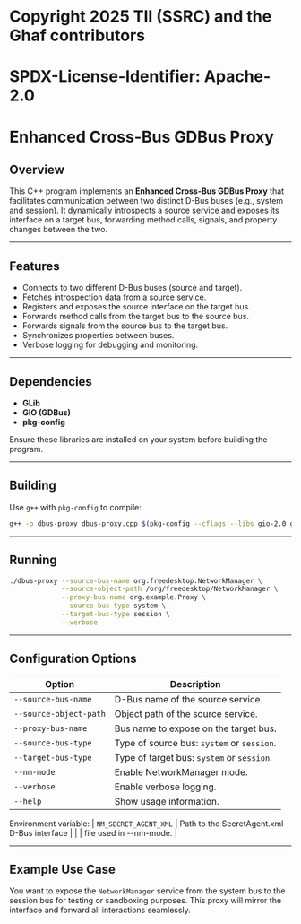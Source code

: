 # Copyright 2025 TII (SSRC) and the Ghaf contributors
# SPDX-License-Identifier: Apache-2.0

# Enhanced Cross-Bus GDBus Proxy

## Overview

This C++ program implements an **Enhanced Cross-Bus GDBus Proxy** that facilitates communication between two distinct D-Bus buses (e.g., system and session). It dynamically introspects a source service and exposes its interface on a target bus, forwarding method calls, signals, and property changes between the two.

---

## Features

- Connects to two different D-Bus buses (source and target).
- Fetches introspection data from a source service.
- Registers and exposes the source interface on the target bus.
- Forwards method calls from the target bus to the source bus.
- Forwards signals from the source bus to the target bus.
- Synchronizes properties between buses.
- Verbose logging for debugging and monitoring.

---

## Dependencies

- **GLib**
- **GIO (GDBus)**
- **pkg-config**

Ensure these libraries are installed on your system before building the program.

---

## Building

Use `g++` with `pkg-config` to compile:

```bash
g++ -o dbus-proxy dbus-proxy.cpp $(pkg-config --cflags --libs gio-2.0 glib-2.0)
```

---

## Running

```bash
./dbus-proxy --source-bus-name org.freedesktop.NetworkManager \
             --source-object-path /org/freedesktop/NetworkManager \
             --proxy-bus-name org.example.Proxy \
             --source-bus-type system \
             --target-bus-type session \
             --verbose
```

---

## Configuration Options

| Option                  | Description                                 |
|-------------------------|---------------------------------------------|
| `--source-bus-name`     | D-Bus name of the source service.           |
| `--source-object-path`  | Object path of the source service.          |
| `--proxy-bus-name`      | Bus name to expose on the target bus.       |
| `--source-bus-type`     | Type of source bus: `system` or `session`.  |
| `--target-bus-type`     | Type of target bus: `system` or `session`.  |
| `--nm-mode`             | Enable NetworkManager mode.                 |
| `--verbose`             | Enable verbose logging.                     |
| `--help`                | Show usage information.                     |

Environment variable:
| `NM_SECRET_AGENT_XML`   | Path to the SecretAgent.xml D-Bus interface |
|                         | file used in --nm-mode.                     |

---


## Example Use Case

You want to expose the `NetworkManager` service from the system bus to the session bus for testing or sandboxing purposes. This proxy will mirror the interface and forward all interactions seamlessly.
